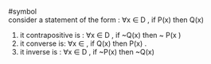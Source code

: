 #symbol  
consider a statement of the form : $\forall$x $\in$ D , if P(x) then Q(x)
1. it contrapositive is : $\forall$x $\in$ D , if ~Q(x) then ~ P(x )
2. it converse is: $\forall$x $\in$ , if Q(x) then P(x) . 
3. it inverse is : $\forall$x $\in$ D , if ~P(x) then ~Q(x)

